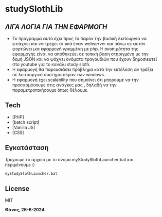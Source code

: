# studySlothLib
## _ΛΙΓΑ ΛΟΓΙΑ ΓΙΑ ΤΗΝ ΕΦΑΡΜΟΓΗ_
- To πρόγραμμα αυτό έχει προς το παρόν την βασική λειτουργία να φτιάχνει και να τρέχει τοπικά έναν webserver και πάνω σε αυτόν φορτώνει μια εφαρμογή γραμμένη με php. Η σκοπιμότητα της εφαρμογής είναι να αποθηκεύει σε τοπική βαση στηριγμένη με την δομή JSON και να ψάχνει ονόματα τραγουδιών που έχουν δημοσιευτεί στο youtube για το κανάλι study sloth.
- Η εφαρμογή θα παρουσιάσει πρόβλημα κατά την εκτέλεση αν τρέξει σε λειτουργικό σύστημα πέραν των windows.
- H εφαρμογή έχει scalability που σημαίνει ότι μπορούμε να την προσαρμόσουμε στις ανάγκες μας , δηλαδή να την παραμετροποιήσουμε όπως θέλουμε.

## Tech
- [PHP]
- [batch script]
- [Vanilla JS] 
- [CSS] 

## Εγκατάσταση

Τρέχουμε το αρχείο με το όνομα myStudySlothLauncher.bat και περιμένουμε :)

```sh
myStudySlothLauncher.bat
```

## License

MIT

**Θάνος, 26-6-2024**
